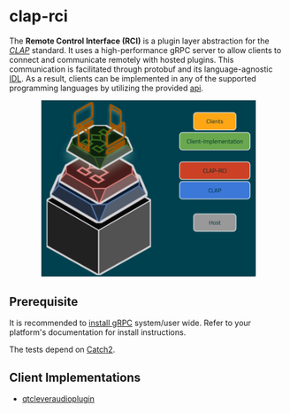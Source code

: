 # clap-rci

The **Remote Control Interface (RCI)** is a plugin layer abstraction for the
[*CLAP*](https://github.com/free-audio/clap) standard. It uses a
high-performance gRPC server to allow clients to connect and communicate
remotely with hosted plugins. This communication is facilitated through
protobuf and its language-agnostic
[IDL](https://en.wikipedia.org/wiki/Interface_description_language). As a
result, clients can be implemented in any of the supported programming
languages by utilizing the provided [api](api/v0/api.proto).

<div align="center" width="100%">
    <img width=77% src="https://github.com/deeedob/thesis/blob/main/images/clean/clap-rci_arch.png" />
</div>

## Prerequisite

It is recommended to [install
gRPC](https://github.com/grpc/grpc/blob/master/BUILDING.md) system/user wide.
Refer to your platform's documentation for install instructions.

The tests depend on [Catch2](https://github.com/catchorg/Catch2).

## Client Implementations

- [qtcleveraudioplugin](https://code.qt.io/cgit/playground/qtcleveraudioplugin.git/about/)
